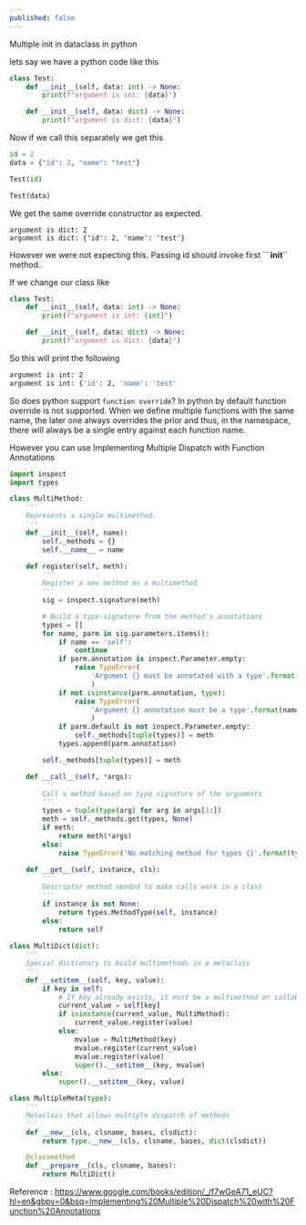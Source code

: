 ```yaml
---
published: false
---
```

Multiple init in dataclass in python

lets say we have a python code like this

```python
class Test:
    def __init__(self, data: int) -> None:
        print(f"argument is int: {data}")

    def __init__(self, data: dict) -> None:
        print(f"argument is dict: {data}")

```

Now if we call this separately we get this

```python
id = 2
data = {"id": 2, "name": "test"}

Test(id)

Test(data)
```

We get the same override constructor as expected.

```output
argument is dict: 2
argument is dict: {'id': 2, 'name': 'test'}
```

However we were not expecting this. Passing id should invoke first ```__init__`` method..

If we change our class like

```python
class Test:
    def __init__(self, data: int) -> None:
        print(f"argument is int: {int}")

    def __init__(self, data: dict) -> None:
        print(f"argument is dict: {data}")

```

So this will print the following 

```bash
argument is int: 2
argument is int: {'id': 2, 'name': 'test'
```


So does python support `function override`? In python by default function override is not supported. When we define multiple functions with the same name, the later one always overrides the prior and thus, in the namespace, there will always be a single entry against each function name. 


However you can use Implementing Multiple Dispatch with Function Annotations 

```python
import inspect
import types

class MultiMethod:
    '''
    Represents a single multimethod.
    '''
    def __init__(self, name):
        self._methods = {}
        self.__name__ = name

    def register(self, meth):
        '''
        Register a new method as a multimethod
        '''
        sig = inspect.signature(meth)

        # Build a type-signature from the method's annotations
        types = []
        for name, parm in sig.parameters.items():
            if name == 'self': 
                continue
            if parm.annotation is inspect.Parameter.empty:
                raise TypeError(
                    'Argument {} must be annotated with a type'.format(name)
                    )
            if not isinstance(parm.annotation, type):
                raise TypeError(
                    'Argument {} annotation must be a type'.format(name)
                    )
            if parm.default is not inspect.Parameter.empty:
                self._methods[tuple(types)] = meth
            types.append(parm.annotation)

        self._methods[tuple(types)] = meth

    def __call__(self, *args):
        '''
        Call a method based on type signature of the arguments
        '''
        types = tuple(type(arg) for arg in args[1:])
        meth = self._methods.get(types, None)
        if meth:
            return meth(*args)
        else:
            raise TypeError('No matching method for types {}'.format(types))
        
    def __get__(self, instance, cls):
        '''
        Descriptor method needed to make calls work in a class
        '''
        if instance is not None:
            return types.MethodType(self, instance)
        else:
            return self
    
class MultiDict(dict):
    '''
    Special dictionary to build multimethods in a metaclass
    '''
    def __setitem__(self, key, value):
        if key in self:
            # If key already exists, it must be a multimethod or callable
            current_value = self[key]
            if isinstance(current_value, MultiMethod):
                current_value.register(value)
            else:
                mvalue = MultiMethod(key)
                mvalue.register(current_value)
                mvalue.register(value)
                super().__setitem__(key, mvalue)
        else:
            super().__setitem__(key, value)

class MultipleMeta(type):
    '''
    Metaclass that allows multiple dispatch of methods
    '''
    def __new__(cls, clsname, bases, clsdict):
        return type.__new__(cls, clsname, bases, dict(clsdict))

    @classmethod
    def __prepare__(cls, clsname, bases):
        return MultiDict()

```

Reference : https://www.google.com/books/edition/_/f7wGeA71_eUC?hl=en&gbpv=0&bsq=Implementing%20Multiple%20Dispatch%20with%20Function%20Annotations
